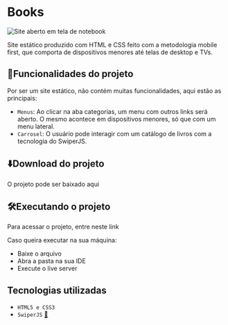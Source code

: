 # Books

![Site aberto em tela de notebook](https://github.com/leandro-pessoa/books/assets/119120060/0b353f5a-c38d-4f56-87da-f3e9b0d510f8)

Site estático produzido com HTML e CSS feito com a metodologia mobile first, que comporta de dispositivos menores até telas de desktop e TVs.

## 🔨Funcionalidades do projeto

Por ser um site estático, não contém muitas funcionalidades, aqui estão as principais:

- `Menus`: Ao clicar na aba categorias, um menu com outros links será aberto. O mesmo acontece em dispositivos menores, só que com um menu lateral.
- `Carrosel`: O usuário pode interagir com um catálogo de livros com a tecnologia do SwiperJS.

## ⬇️Download do projeto

O projeto pode ser baixado <a src='https://github.com/leandro-pessoa/books/archive/refs/heads/main.zip' download>aqui</a>

## 🛠️Executando o projeto

Para acessar o projeto, entre <a src='https://leandro-pessoa.github.io/books/index.html'>neste link</a>

Caso queira executar na sua máquina:

- Baixe o arquivo
- Abra a pasta na sua IDE
- Execute o live server

## Tecnologias utilizadas

- `HTML5 e CSS3`
- `SwiperJS` [🔗](https://swiperjs.com/)



  






